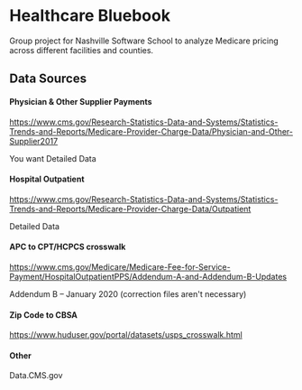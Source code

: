 # Healthcare Bluebook

Group project for Nashville Software School to analyze Medicare pricing across different facilities and counties.

## Data Sources

#### Physician & Other Supplier Payments

https://www.cms.gov/Research-Statistics-Data-and-Systems/Statistics-Trends-and-Reports/Medicare-Provider-Charge-Data/Physician-and-Other-Supplier2017

You want Detailed Data

#### Hospital Outpatient

https://www.cms.gov/Research-Statistics-Data-and-Systems/Statistics-Trends-and-Reports/Medicare-Provider-Charge-Data/Outpatient

Detailed Data

#### APC to CPT/HCPCS crosswalk

https://www.cms.gov/Medicare/Medicare-Fee-for-Service-Payment/HospitalOutpatientPPS/Addendum-A-and-Addendum-B-Updates

Addendum B – January 2020 (correction files aren't necessary)

#### Zip Code to CBSA

https://www.huduser.gov/portal/datasets/usps_crosswalk.html

#### Other

Data.CMS.gov
